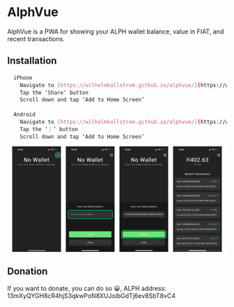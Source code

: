 
# AlphVue

AlphVue is a PWA for showing your ALPH wallet balance, value in FIAT, and recent transactions.


## Installation

```bash
  iPhone
    Navigate to [https://wilhelmkallstrom.github.io/alphvue/](https://wilhelmkallstrom.github.io/alphvue/) on the Safari browser
    Tap the ‘Share’ button
    Scroll down and tap ‘Add to Home Screen’

  Android
    Navigate to [https://wilhelmkallstrom.github.io/alphvue/](https://wilhelmkallstrom.github.io/alphvue/) on any browser
    Tap the ‘⋮’ button
    Scroll down and tap ‘Add to Home Screen’
```

    
![App Screenshot](https://github.com/WilhelmKallstrom/alphvue/blob/main/media/installation/install.png?raw=true)

## Donation

If you want to donate, you can do so 😀, ALPH address: 13mXyQYGH8cR4hjS3qkwPoN8XUJoibGdTj6ev8SbT8vC4

